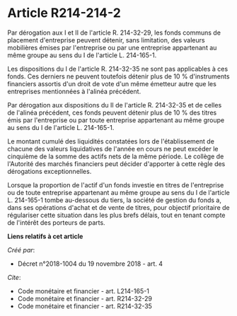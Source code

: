 # Article R214-214-2

Par dérogation aux I et II de l'article R. 214-32-29, les fonds communs de placement d'entreprise peuvent détenir, sans
limitation, des valeurs mobilières émises par l'entreprise ou par une entreprise appartenant au même groupe au sens du I de
l'article L. 214-165-1. 

Les dispositions du I de l'article R. 214-32-35 ne sont pas applicables à ces fonds. Ces derniers ne peuvent toutefois
détenir plus de 10 % d'instruments financiers assortis d'un droit de vote d'un même émetteur autre que les entreprises
mentionnées à l'alinéa précédent. 

Par dérogation aux dispositions du II de l'article R. 214-32-35 et de celles de l'alinéa précédent, ces fonds peuvent détenir
plus de 10 % des titres émis par l'entreprise ou par toute entreprise appartenant au même groupe au sens du I de l'article L.
214-165-1. 

Le montant cumulé des liquidités constatées lors de l'établissement de chacune des valeurs liquidatives de l'année en cours
ne peut excéder le cinquième de la somme des actifs nets de la même période. Le collège de l'Autorité des marchés financiers
peut décider d'apporter à cette règle des dérogations exceptionnelles. 

Lorsque la proportion de l'actif d'un fonds investie en titres de l'entreprise ou de toute entreprise appartenant au même
groupe au sens du I de l'article L. 214-165-1 tombe au-dessous du tiers, la société de gestion du fonds a, dans ses
opérations d'achat et de vente de titres, pour objectif prioritaire de régulariser cette situation dans les plus brefs
délais, tout en tenant compte de l'intérêt des porteurs de parts.

**Liens relatifs à cet article**

_Créé par_:

  - Décret n°2018-1004 du 19 novembre 2018 - art. 4

_Cite_:

  - Code monétaire et financier - art. L214-165-1
  - Code monétaire et financier - art. R214-32-29
  - Code monétaire et financier - art. R214-32-35
